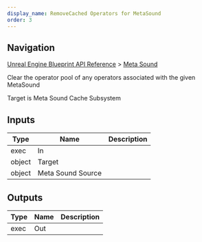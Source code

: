 ```yaml
---
display_name: RemoveCached Operators for MetaSound
order: 3
---
```

## Navigation

[Unreal Engine Blueprint API Reference](https://dev.epicgames.com/documentation/en-us/unreal-engine/BlueprintAPI) > [Meta Sound](https://dev.epicgames.com/documentation/en-us/unreal-engine/BlueprintAPI/MetaSound)

Clear the operator pool of any operators associated with the given MetaSound

Target is Meta Sound Cache Subsystem

## Inputs

| Type | Name | Description |
| --- | --- | --- |
| exec | In |  |
| object | Target |  |
| object | Meta Sound Source |  |

## Outputs

| Type | Name | Description |
| --- | --- | --- |
| exec | Out |  |
